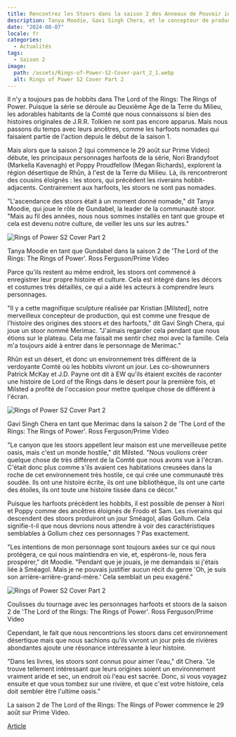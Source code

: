 ```yaml
---
title: Rencontrez les Stoors dans la saison 2 des Anneaux de Pouvoir introduit de nouveaux personnages hobbit-esques
description: Tanya Moodie, Gavi Singh Chera, et le concepteur de production Kristian Milsted présentent cette nouvelle communauté.
date: "2024-08-07"
locale: fr
categories:
  - Actualités
tags:
  - Saison 2
image:
  path: /assets/Rings-of-Power-S2-Cover-part_2_1.webp
  alt: Rings of Power S2 Cover Part 2
---
```


Il n'y a toujours pas de hobbits dans The Lord of the Rings: The Rings of Power. Puisque la série se déroule au Deuxième Âge de la Terre du Milieu, les adorables habitants de la Comté que nous connaissons si bien des histoires originales de J.R.R. Tolkien ne sont pas encore apparus. Mais nous passons du temps avec leurs ancêtres, comme les harfoots nomades qui faisaient partie de l'action depuis le début de la saison 1.

Mais alors que la saison 2 (qui commence le 29 août sur Prime Video) débute, les principaux personnages harfoots de la série, Nori Brandyfoot (Markella Kavenagh) et Poppy Proudfellow (Megan Richards), explorent la région désertique de Rhûn, à l'est de la Terre du Milieu. Là, ils rencontreront des cousins éloignés : les stoors, qui précèdent les riverains hobbit-adjacents. Contrairement aux harfoots, les stoors ne sont pas nomades.

"L'ascendance des stoors était à un moment donné nomade," dit Tanya Moodie, qui joue le rôle de Gundabel, la leader de la communauté stoor. "Mais au fil des années, nous nous sommes installés en tant que groupe et cela est devenu notre culture, de veiller les uns sur les autres."

![Rings of Power S2 Cover Part 2](/assets/Rings-of-Power-S2-Cover-part_2_1.webp)

Tanya Moodie en tant que Gundabel dans la saison 2 de 'The Lord of the Rings: The Rings of Power'. Ross Ferguson/Prime Video

Parce qu'ils restent au même endroit, les stoors ont commencé à enregistrer leur propre histoire et culture. Cela est intégré dans les décors et costumes très détaillés, ce qui a aidé les acteurs à comprendre leurs personnages.

"Il y a cette magnifique sculpture réalisée par Kristian [Milsted], notre merveilleux concepteur de production, qui est comme une fresque de l'histoire des origines des stoors et des harfoots," dit Gavi Singh Chera, qui joue un stoor nommé Merimac. "J'aimais regarder cela pendant que nous étions sur le plateau. Cela me faisait me sentir chez moi avec la famille. Cela m'a toujours aidé à entrer dans le personnage de Merimac."

Rhûn est un désert, et donc un environnement très différent de la verdoyante Comté où les hobbits vivront un jour. Les co-showrunners Patrick McKay et J.D. Payne ont dit à EW qu'ils étaient excités de raconter une histoire de Lord of the Rings dans le désert pour la première fois, et Milsted a profité de l'occasion pour mettre quelque chose de différent à l'écran.

![Rings of Power S2 Cover Part 2](/assets/Rings-of-Power-S2-Cover-part_2_2.webp)

Gavi Singh Chera en tant que Merimac dans la saison 2 de 'The Lord of the Rings: The Rings of Power'. Ross Ferguson/Prime Video

"Le canyon que les stoors appellent leur maison est une merveilleuse petite oasis, mais c'est un monde hostile," dit Milsted. "Nous voulions créer quelque chose de très différent de la Comté que nous avons vue à l'écran. C'était donc plus comme s'ils avaient ces habitations creusées dans la roche de cet environnement très hostile, ce qui crée une communauté très soudée. Ils ont une histoire écrite, ils ont une bibliothèque, ils ont une carte des étoiles, ils ont toute une histoire tissée dans ce décor."

Puisque les harfoots précèdent les hobbits, il est possible de penser à Nori et Poppy comme des ancêtres éloignés de Frodo et Sam. Les riverains qui descendent des stoors produiront un jour Sméagol, alias Gollum. Cela signifie-t-il que nous devrions nous attendre à voir des caractéristiques semblables à Gollum chez ces personnages ? Pas exactement.

"Les intentions de mon personnage sont toujours axées sur ce qui nous protégera, ce qui nous maintiendra en vie, et, espérons-le, nous fera prospérer," dit Moodie. "Pendant que je jouais, je me demandais si j'étais liée à Sméagol. Mais je ne pouvais justifier aucun récit du genre 'Oh, je suis son arrière-arrière-grand-mère.' Cela semblait un peu exagéré."

![Rings of Power S2 Cover Part 2](/assets/Rings-of-Power-S2-Cover-11.webp)

Coulisses du tournage avec les personnages harfoots et stoors de la saison 2 de 'The Lord of the Rings: The Rings of Power'. Ross Ferguson/Prime Video

Cependant, le fait que nous rencontrions les stoors dans cet environnement désertique mais que nous sachions qu'ils vivront un jour près de rivières abondantes ajoute une résonance intéressante à leur histoire.

"Dans les livres, les stoors sont connus pour aimer l'eau," dit Chera. "Je trouve tellement intéressant que leurs origines soient un environnement vraiment aride et sec, un endroit où l'eau est sacrée. Donc, si vous voyagez ensuite et que vous tombez sur une rivière, et que c'est votre histoire, cela doit sembler être l'ultime oasis."

La saison 2 de The Lord of the Rings: The Rings of Power commence le 29 août sur Prime Video.

[Article](https://ew.com/rings-of-power-the-stoors-season-2-exclusive-8691234?taid=66b37f4f517f3c0001dc7658&utm_campaign=entertainmentweekly_entertainmentweekly&utm_content=new&utm_medium=social&utm_source=twitter.com)

